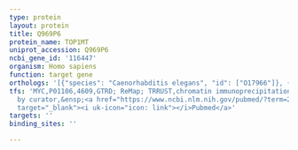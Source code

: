 ```yaml
---
type: protein
layout: protein
title: Q969P6
protein_name: TOP1MT
uniprot_accession: Q969P6
ncbi_gene_id: '116447'
organism: Homo sapiens
function: target gene
orthologs: '[{"species": "Caenorhabditis elegans", "id": ["O17966"]}, {"species": "Mus musculus", "id": ["Q8R4U6"]}, {"species": "Rattus norvegicus", "id": ["Q6IM78"]}, {"species": "Saccharomyces cerevisiae", "id": ["P04786"]}]'
tfs: 'MYC,P01106,4609,GTRD; ReMap; TRRUST,chromatin immunoprecipitation assay; inferred
  by curator,&ensp;<a href="https://www.ncbi.nlm.nih.gov/pubmed/?term=27924024%5Buid%5D+OR+29087512%5Buid%5D+OR+29126285%5Buid%5D+OR+21531700%5Buid%5D"
  target="_blank"><i uk-icon="icon: link"></i>Pubmed</a>'
targets: ''
binding_sites: ''

---
```

